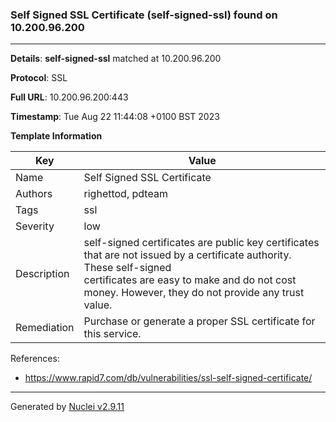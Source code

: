 ### Self Signed SSL Certificate (self-signed-ssl) found on 10.200.96.200

----
**Details**: **self-signed-ssl** matched at 10.200.96.200

**Protocol**: SSL

**Full URL**: 10.200.96.200:443

**Timestamp**: Tue Aug 22 11:44:08 +0100 BST 2023

**Template Information**

| Key | Value |
| --- | --- |
| Name | Self Signed SSL Certificate |
| Authors | righettod, pdteam |
| Tags | ssl |
| Severity | low |
| Description | self-signed certificates are public key certificates that are not issued by a certificate authority. These self-signed<br>certificates are easy to make and do not cost money. However, they do not provide any trust value.<br> |
| Remediation | Purchase or generate a proper SSL certificate for this service.<br> |

References: 
- https://www.rapid7.com/db/vulnerabilities/ssl-self-signed-certificate/

----

Generated by [Nuclei v2.9.11](https://github.com/projectdiscovery/nuclei)